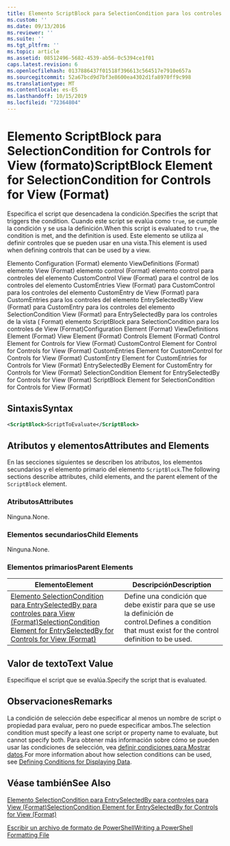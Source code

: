 ```yaml
---
title: Elemento ScriptBlock para SelectionCondition para los controles de View (Format) | Microsoft Docs
ms.custom: ''
ms.date: 09/13/2016
ms.reviewer: ''
ms.suite: ''
ms.tgt_pltfrm: ''
ms.topic: article
ms.assetid: 08512496-5682-4539-ab56-0c5394ce1f01
caps.latest.revision: 6
ms.openlocfilehash: 0137886437f01518f396613c564517e7910e657a
ms.sourcegitcommit: 52a67bcd9d7bf3e8600ea4302d1fa8970ff9c998
ms.translationtype: MT
ms.contentlocale: es-ES
ms.lasthandoff: 10/15/2019
ms.locfileid: "72364804"
---
```

# <a name="scriptblock-element-for-selectioncondition-for-controls-for-view-format"></a><span data-ttu-id="b5395-102">Elemento ScriptBlock para SelectionCondition for Controls for View (formato)</span><span class="sxs-lookup"><span data-stu-id="b5395-102">ScriptBlock Element for SelectionCondition for Controls for View (Format)</span></span>

<span data-ttu-id="b5395-103">Especifica el script que desencadena la condición.</span><span class="sxs-lookup"><span data-stu-id="b5395-103">Specifies the script that triggers the condition.</span></span> <span data-ttu-id="b5395-104">Cuando este script se evalúa como `true`, se cumple la condición y se usa la definición.</span><span class="sxs-lookup"><span data-stu-id="b5395-104">When this script is evaluated to `true`, the condition is met, and the definition is used.</span></span> <span data-ttu-id="b5395-105">Este elemento se utiliza al definir controles que se pueden usar en una vista.</span><span class="sxs-lookup"><span data-stu-id="b5395-105">This element is used when defining controls that can be used by a view.</span></span>

<span data-ttu-id="b5395-106">Elemento Configuration (Format) elemento ViewDefinitions (Format) elemento View (Format) elemento control (Format) elemento control para controles del elemento CustomControl View (Format) para el control de los controles del elemento CustomEntries View (Format) para CustomControl para los controles del elemento CustomEntry de View (Format) para CustomEntries para los controles del elemento EntrySelectedBy View (Format) para CustomEntry para los controles del elemento SelectionCondition View (Format) para EntrySelectedBy para los controles de la vista ( Format) elemento ScriptBlock para SelectionCondition para los controles de View (Format)</span><span class="sxs-lookup"><span data-stu-id="b5395-106">Configuration Element (Format) ViewDefinitions Element (Format) View Element (Format) Controls Element (Format) Control Element for Controls for View (Format) CustomControl Element for Control for Controls for View (Format) CustomEntries Element for CustomControl for Controls for View (Format) CustomEntry Element for CustomEntries for Controls for View (Format) EntrySelectedBy Element for CustomEntry for Controls for View (Format) SelectionCondition Element for EntrySelectedBy for Controls for View (Format) ScriptBlock Element for SelectionCondition for Controls for View (Format)</span></span>

## <a name="syntax"></a><span data-ttu-id="b5395-107">Sintaxis</span><span class="sxs-lookup"><span data-stu-id="b5395-107">Syntax</span></span>

```xml
<ScriptBlock>ScriptToEvaluate</ScriptBlock>
```

## <a name="attributes-and-elements"></a><span data-ttu-id="b5395-108">Atributos y elementos</span><span class="sxs-lookup"><span data-stu-id="b5395-108">Attributes and Elements</span></span>

<span data-ttu-id="b5395-109">En las secciones siguientes se describen los atributos, los elementos secundarios y el elemento primario del elemento `ScriptBlock`.</span><span class="sxs-lookup"><span data-stu-id="b5395-109">The following sections describe attributes, child elements, and the parent element of the `ScriptBlock` element.</span></span>

### <a name="attributes"></a><span data-ttu-id="b5395-110">Atributos</span><span class="sxs-lookup"><span data-stu-id="b5395-110">Attributes</span></span>

<span data-ttu-id="b5395-111">Ninguna.</span><span class="sxs-lookup"><span data-stu-id="b5395-111">None.</span></span>

### <a name="child-elements"></a><span data-ttu-id="b5395-112">Elementos secundarios</span><span class="sxs-lookup"><span data-stu-id="b5395-112">Child Elements</span></span>

<span data-ttu-id="b5395-113">Ninguna.</span><span class="sxs-lookup"><span data-stu-id="b5395-113">None.</span></span>

### <a name="parent-elements"></a><span data-ttu-id="b5395-114">Elementos primarios</span><span class="sxs-lookup"><span data-stu-id="b5395-114">Parent Elements</span></span>

|<span data-ttu-id="b5395-115">Elemento</span><span class="sxs-lookup"><span data-stu-id="b5395-115">Element</span></span>|<span data-ttu-id="b5395-116">Descripción</span><span class="sxs-lookup"><span data-stu-id="b5395-116">Description</span></span>|
|-------------|-----------------|
|[<span data-ttu-id="b5395-117">Elemento SelectionCondition para EntrySelectedBy para controles para View (Format)</span><span class="sxs-lookup"><span data-stu-id="b5395-117">SelectionCondition Element for EntrySelectedBy for Controls for View (Format)</span></span>](./selectioncondition-element-for-entryselectedby-for-controls-for-view-format.md)|<span data-ttu-id="b5395-118">Define una condición que debe existir para que se use la definición de control.</span><span class="sxs-lookup"><span data-stu-id="b5395-118">Defines a condition that must exist for the control definition to be used.</span></span>|

## <a name="text-value"></a><span data-ttu-id="b5395-119">Valor de texto</span><span class="sxs-lookup"><span data-stu-id="b5395-119">Text Value</span></span>

<span data-ttu-id="b5395-120">Especifique el script que se evalúa.</span><span class="sxs-lookup"><span data-stu-id="b5395-120">Specify the script that is evaluated.</span></span>

## <a name="remarks"></a><span data-ttu-id="b5395-121">Observaciones</span><span class="sxs-lookup"><span data-stu-id="b5395-121">Remarks</span></span>

<span data-ttu-id="b5395-122">La condición de selección debe especificar al menos un nombre de script o propiedad para evaluar, pero no puede especificar ambos.</span><span class="sxs-lookup"><span data-stu-id="b5395-122">The selection condition must specify a least one script or property name to evaluate, but cannot specify both.</span></span> <span data-ttu-id="b5395-123">Para obtener más información sobre cómo se pueden usar las condiciones de selección, vea [definir condiciones para Mostrar datos](./defining-conditions-for-displaying-data.md).</span><span class="sxs-lookup"><span data-stu-id="b5395-123">For more information about how selection conditions can be used, see [Defining Conditions for Displaying Data](./defining-conditions-for-displaying-data.md).</span></span>

## <a name="see-also"></a><span data-ttu-id="b5395-124">Véase también</span><span class="sxs-lookup"><span data-stu-id="b5395-124">See Also</span></span>

[<span data-ttu-id="b5395-125">Elemento SelectionCondition para EntrySelectedBy para controles para View (Format)</span><span class="sxs-lookup"><span data-stu-id="b5395-125">SelectionCondition Element for EntrySelectedBy for Controls for View (Format)</span></span>](./selectioncondition-element-for-entryselectedby-for-controls-for-view-format.md)

[<span data-ttu-id="b5395-126">Escribir un archivo de formato de PowerShell</span><span class="sxs-lookup"><span data-stu-id="b5395-126">Writing a PowerShell Formatting File</span></span>](./writing-a-powershell-formatting-file.md)
